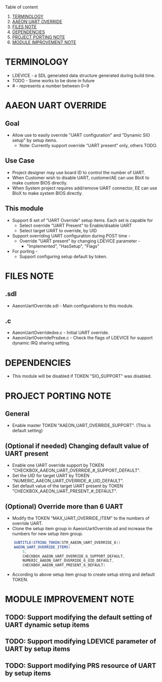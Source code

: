 Table of content
1. [TERMINOLOGY](#TERMINOLOGY)
2. [AAEON UART OVERRIDE](#AAEON-UART-OVERRIDE)
3. [FILES NOTE](#FILES-NOTE)
4. [DEPENDENCIES](#DEPENDENCIES)
5. [PROJECT PORTING NOTE](#PROJECT-PORTING-NOTE)
6. [MODULE IMPROVEMENT NOTE](#MODULE-IMPROVEMENT-NOTE)

TERMINOLOGY
================================

* LDEVICE - a SDL generated data structure generated during build time.
* TODO - Some works to be done in future
* \# - represents a number between 0~9

AAEON UART OVERRIDE
================================

## Goal

* Allow use to easily override "UART configuration" and "Dynamic SIO setup" by setup items.
   * Note: Currently support override "UART present" only, others TODO.

## Use Case

* Project designer may use board ID to control the number of UART.
* When Customer wish to disable UART, customer/AE can use BIoX to make custom BIOS directly.
* When System project requires add/remove UART connector, EE can use BIoX to make system BIOS directly.

## This module

* Support 6 set of "UART Override" setup items. Each set is capable for
   * Select override "UART Present" to Enable/disable UART
   * Select target UART to override, by UID
* Support overriding UART configuration during POST time -
   * Override "UART present" by changing LDEVICE parameter -
      * "Implemented", "HasSetup", "Flags"
* For porting -
   * Support configuring setup default by token.

FILES NOTE
================================

## .sdl

* AaeonUartOverride.sdl - Main configurations to this module.

## .c

* AaeonUartOverridedxe.c - Initial UART override.
* AaeonUartOverridePrsdxe.c - Check the flags of LDEVICE for support dynamic IRQ sharing setting.

DEPENDENCIES
================================

* This module will be disabled if TOKEN "SIO_SUPPORT" was disabled.

PROJECT PORTING NOTE
================================

## General

* Enable master TOKEN "AAEON_UART_OVERRIDE_SUPPORT". (This is default setting)

## (Optional if needed) Changing default value of UART present

* Enable one UART override support by TOKEN "CHECKBOX_AAEON_UART_OVERRIDE_\#_SUPPORT_DEFAULT".
* Set the UID for target UART by TOKEN "NUMERIC_AAEON_UART_OVERRIDE_\#_UID_DEFAULT".
* Set default value of the target UART present by TOKEN "CHECKBOX_AAEON_UART_PRESENT_\#_DEFAULT".

## (Optional) Override more than 6 UART

* Modify the TOKEN "MAX_UART_OVERRIDE_ITEM" to the numbers of override UART.
* Clone the setup item group in AaeonUartOverride.sd and increase the numbers for new setup item group.

```java
    SUBTITLE(STRING_TOKEN(STR_AAEON_UART_OVERRIDE_6))
    AAEON_UART_OVERRIDE_ITEMS(
        5, 
        CHECKBOX_AAEON_UART_OVERRIDE_6_SUPPORT_DEFAULT,
        NUMERIC_AAEON_UART_OVERRIDE_6_UID_DEFAULT,
        CHECKBOX_AAEON_UART_PRESENT_6_DEFAULT)
```

* According to above setup item group to create setup string and default TOKEN.

MODULE IMPROVEMENT NOTE
================================

## TODO: Support modifying the default setting of UART dynamic setup items

## TODO: Support modifying LDEVICE parameter of UART by setup items

## TODO: Support modifying PRS resource of UART by setup items